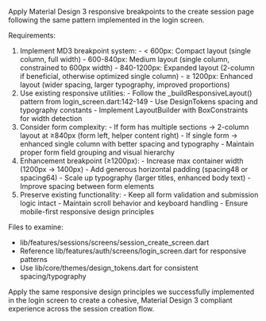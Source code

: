 Apply Material Design 3 responsive breakpoints to the create session page following the same pattern implemented in the login screen.

  Requirements:

  1. Implement MD3 breakpoint system:
    - < 600px: Compact layout (single column, full width)
    - 600-840px: Medium layout (single column, constrained to 600px width)
    - 840-1200px: Expanded layout (2-column if beneficial, otherwise optimized single column)
    - ≥ 1200px: Enhanced layout (wider spacing, larger typography, improved proportions)
  2. Use existing responsive utilities:
    - Follow the _buildResponsiveLayout() pattern from login_screen.dart:142-149
    - Use DesignTokens spacing and typography constants
    - Implement LayoutBuilder with BoxConstraints for width detection
  3. Consider form complexity:
    - If form has multiple sections → 2-column layout at ≥840px (form left, helper content right)
    - If single form → enhanced single column with better spacing and typography
    - Maintain proper form field grouping and visual hierarchy
  4. Enhancement breakpoint (≥1200px):
    - Increase max container width (1200px → 1400px)
    - Add generous horizontal padding (spacing48 or spacing64)
    - Scale up typography (larger titles, enhanced body text)
    - Improve spacing between form elements
  5. Preserve existing functionality:
    - Keep all form validation and submission logic intact
    - Maintain scroll behavior and keyboard handling
    - Ensure mobile-first responsive design principles

  Files to examine:
  - lib/features/sessions/screens/session_create_screen.dart
  - Reference lib/features/auth/screens/login_screen.dart for responsive patterns
  - Use lib/core/themes/design_tokens.dart for consistent spacing/typography

  Apply the same responsive design principles we successfully implemented in the login screen to create a cohesive, Material Design 3 compliant experience across the session creation flow.
